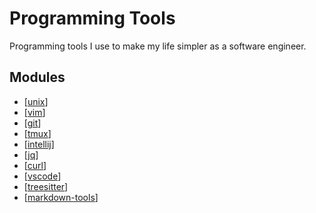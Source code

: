 Programming Tools
===

Programming tools I use to make my life simpler as a software engineer.

Modules
---

- [[unix]]
- [[vim]]
- [[git]]
- [[tmux]]
- [[intellij]]
- [[jq]]
- [[curl]]
- [[vscode]]
- [[treesitter]]
- [[markdown-tools]]

[//begin]: # "Autogenerated link references for markdown compatibility"
[unix]: unix/unix.md "Unix"
[vim]: vim/vim.md "Vim"
[git]: git/git.md "Git"
[tmux]: tmux/tmux.md "Tmux"
[intellij]: intellij/intellij.md "Intellij"
[jq]: jq/jq.md "jq"
[curl]: curl/curl.md "cURL"
[vscode]: vscode/vscode.md "VSCode"
[treesitter]: treesitter/treesitter.md "treesitter"
[markdown-tools]: markdown-tools/markdown-tools.md "Markdown Tools"
[//end]: # "Autogenerated link references"

